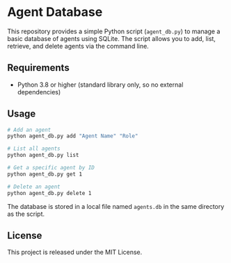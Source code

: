 # Agent Database

This repository provides a simple Python script (`agent_db.py`) to manage a basic database of agents using SQLite. The script allows you to add, list, retrieve, and delete agents via the command line.

## Requirements

- Python 3.8 or higher (standard library only, so no external dependencies)

## Usage

```bash
# Add an agent
python agent_db.py add "Agent Name" "Role"

# List all agents
python agent_db.py list

# Get a specific agent by ID
python agent_db.py get 1

# Delete an agent
python agent_db.py delete 1
```

The database is stored in a local file named `agents.db` in the same directory as the script.

## License

This project is released under the MIT License.
